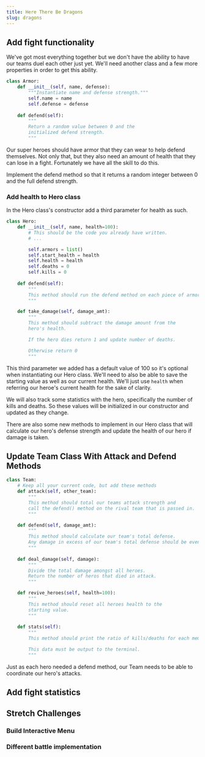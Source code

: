 ```yaml
---
title: Here There Be Dragons
slug: dragons
---
```

## Add fight functionality
We've got most everything together but we don't have the ability to have our teams duel each other just yet. We'll need another class and a few more properties in order to get this ability.

```python
class Armor:
    def __init__(self, name, defense):
        """Instantiate name and defense strength."""
        self.name = name
        self.defense = defense
    
    def defend(self):
        """
        Return a random value between 0 and the 
        initialized defend strength.
        """
```
Our super heroes should have armor that they can wear to help defend themselves. Not only that, but they also need an amount of health that they can lose in a fight. Fortunately we have all the skill to do this.

Implement the defend method so that it returns a random integer between 0 and the full defend strength.

### Add health to Hero class
In the Hero class's constructor add a third parameter for health as such.

```python
class Hero:
    def __init__(self, name, health=100):
        # This should be the code you already have written.
        # ...

        self.armors = list()
        self.start_health = health
        self.health = health
        self.deaths = 0
        self.kills = 0
    
    def defend(self):
        """
        This method should run the defend method on each piece of armor and calculate the total defense. 
        """

    def take_damage(self, damage_amt):
        """
        This method should subtract the damage amount from the 
        hero's health. 

        If the hero dies return 1 and update number of deaths.

        Otherwise return 0
        """
```
This third parameter we added has a default value of 100 so it's optional when instantiating our Hero class. We'll need to also be able to save the starting value as well as our current health. We'll just use `health` when referring our heroe's current health for the sake of clarity.

We will also track some statistics with the hero, specifically the number of kills and deaths. So these values will be initialized in our constructor and updated as they change.

There are also some new methods to implement in our Hero class that will calculate our hero's defense strength and update the health of our hero if damage is taken.

## Update Team Class With Attack and Defend Methods

```python
class Team:
    # Keep all your current code, but add these methods
    def attack(self, other_team):
        """
        This method should total our teams attack strength and 
        call the defend() method on the rival team that is passed in.
        """

    def defend(self, damage_amt):
        """
        This method should calculate our team's total defense.
        Any damage in excess of our team's total defense should be evenly distributed amongst all heroes with the deal_damage() method.
        """
    
    def deal_damage(self, damage):
        """
        Divide the total damage amongst all heroes.
        Return the number of heros that died in attack.
        """

    def revive_heroes(self, health=100):
        """
        This method should reset all heroes health to the
        starting value.
        """
    
    def stats(self):
        """
        This method should print the ratio of kills/deaths for each member of the team to the screen. 

        This data must be output to the terminal.
        """
```

Just as each hero needed a defend method, our Team needs to be able to coordinate our hero's attacks.



## Add fight statistics

## Stretch Challenges
### Build Interactive Menu
### Different battle implementation
